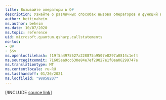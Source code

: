 ```yaml
---
title: Вызывайте операторы в Q#
description: Узнайте о различных способах вызова операторов и функций в Q# языке программирования.
author: bettinaheim
ms.author: beheim
ms.date: 10/07/2020
ms.topic: reference
uid: microsoft.quantum.qsharp.callstatements
no-loc:
- Q#
- $$v
ms.openlocfilehash: f19f5a4975527a228875a9507e0297a0814c1ef4
ms.sourcegitcommit: 71605ea9cc630e84e7ef29027e1f0ea06299747e
ms.translationtype: MT
ms.contentlocale: ru-RU
ms.lasthandoff: 01/26/2021
ms.locfileid: "98858207"
---
```

<!---
# Call statements in Q#
-->

[!INCLUDE [source link](~/includes/qsharp-language/Specifications/Language/2_Statements/CallStatements.md)]

